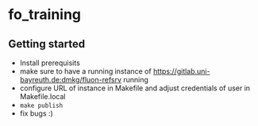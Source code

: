 # fo_training

## Getting started

* Install prerequisits
* make sure to have a running instance of https://gitlab.uni-bayreuth.de:dmkg/fluon-refsrv running
* configure URL of instance in Makefile and adjust credentials of user in Makefile.local
* ```make publish```
* fix bugs :)
